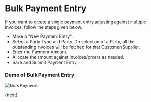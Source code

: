 <!-- add-breadcrumbs -->
# Bulk Payment Entry

If you want to create a single payment entry adjusting against multiple invoices, follow the steps given below.

* Make a "New Payment Entry".
* Select a Party Type and Party. On selection of a Party, all the outstanding invoices will be fetched for that Customer/Supplier.
* Enter the Payment Amount.
* Allocate the amount against invoices/orders as needed.
* Save and Submit Payment Entry.

### Demo of Bulk Payment Entry

<img class="screenshot" alt="Bulk Payment" src="{{docs_base_url}}/assets/img/accounts/bulk-payment.gif">

{next}
